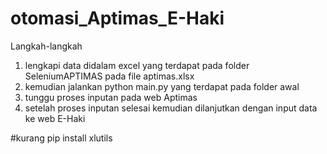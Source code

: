# otomasi_Aptimas_E-Haki

Langkah-langkah
1. lengkapi data didalam excel yang terdapat pada folder SeleniumAPTIMAS pada file aptimas.xlsx
2. kemudian jalankan python main.py yang terdapat pada folder awal
3. tunggu proses inputan pada web Aptimas
4. setelah proses inputan selesai kemudian dilanjutkan dengan input data ke web E-Haki

#kurang
pip install xlutils